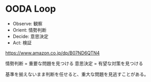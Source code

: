 # OODA Loop

-   Observe: 観察
-   Orient: 情勢判断
-   Decide: 意思決定
-   Act: 検証

https://www.amazon.co.jp/dp/B07ND6QTN4

情勢判断 = 重要な問題を見つける
意思決定 = 有望な対策を見つける

基準を揃えないまま判断を任せると、重大な問題を見逃すことがある。
